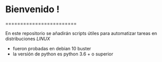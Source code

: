 # Bienvenido !
========================

En este repositorio se añadirán scripts útiles para automatizar tareas en distribuciones *LINUX*
- fueron probadas en debian 10 buster 
- la versión de python es python 3.6 + o superior
